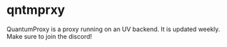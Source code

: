 # qntmprxy
QuantumProxy is a proxy running on an UV backend. It is updated weekly. Make sure to join the discord!
